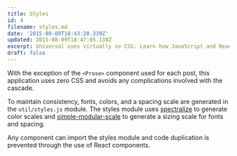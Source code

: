 ```yaml
---
title: Styles
id: 4
filename: styles.md
date: '2015-08-09T18:43:20.339Z'
updated: 2015-08-09T18:47:05.138Z
excerpt: Universal uses virtually no CSS. Learn how JavaScript and React’s component architecture makes this a great option for handling styles.
draft: false
---
```

With the exception of the `<Prose>` component used for each post, this application uses zero CSS and avoids any complications involved with the cascade.

To maintain consistency, fonts, colors, and a spacing scale are generated in the `util/styles.js` module. The styles module uses
[spectralize](https://github.com/jxnblk/spectralize)
to generate color scales
and
[simple-modular-scale](https://github.com/jxnblk/simple-modular-scale)
to generate a sizing scale for fonts and spacing.

Any component can import the styles module and code duplication is prevented through the use of React components.
